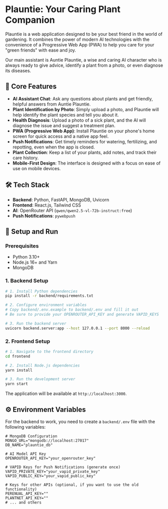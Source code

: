 # Plauntie: Your Caring Plant Companion

Plauntie is a web application designed to be your best friend in the world of gardening. It combines the power of modern AI technologies with the convenience of a Progressive Web App (PWA) to help you care for your "green friends" with ease and joy.

Our main assistant is Auntie Plauntie, a wise and caring AI character who is always ready to give advice, identify a plant from a photo, or even diagnose its diseases.

## 🌿 Core Features

*   **AI Assistant Chat**: Ask any questions about plants and get friendly, helpful answers from Auntie Plauntie.
*   **Plant Identification by Photo**: Simply upload a photo, and Plauntie will help identify the plant species and tell you about it.
*   **Health Diagnosis**: Upload a photo of a sick plant, and the AI will diagnose the issue and suggest a treatment plan.
*   **PWA (Progressive Web App)**: Install Plauntie on your phone's home screen for quick access and a native app feel.
*   **Push Notifications**: Get timely reminders for watering, fertilizing, and repotting, even when the app is closed.
*   **Plant Collection**: Keep a list of your plants, add notes, and track their care history.
*   **Mobile-First Design**: The interface is designed with a focus on ease of use on mobile devices.

## 🛠️ Tech Stack

*   **Backend**: Python, FastAPI, MongoDB, Uvicorn
*   **Frontend**: React.js, Tailwind CSS
*   **AI**: OpenRouter API (`qwen/qwen2.5-vl-72b-instruct:free`)
*   **Push Notifications**: `pywebpush`

## 🚀 Setup and Run

### Prerequisites

*   Python 3.10+
*   Node.js 16+ and Yarn
*   MongoDB

### 1. Backend Setup

```bash
# 1. Install Python dependencies
pip install -r backend/requirements.txt

# 2. Configure environment variables
# Copy backend/.env.example to backend/.env and fill it out
# Be sure to provide your OPENROUTER_API_KEY and generate VAPID_KEYS

# 3. Run the backend server
uvicorn backend.server:app --host 127.0.0.1 --port 8000 --reload
```

### 2. Frontend Setup

```bash
# 1. Navigate to the frontend directory
cd frontend

# 2. Install Node.js dependencies
yarn install

# 3. Run the development server
yarn start
```

The application will be available at `http://localhost:3000`.

## ⚙️ Environment Variables

For the backend to work, you need to create a `backend/.env` file with the following variables:

```
# MongoDB Configuration
MONGO_URL="mongodb://localhost:27017"
DB_NAME="plauntie_db"

# AI Model API Key
OPENROUTER_API_KEY="your_openrouter_key"

# VAPID Keys for Push Notifications (generate once)
VAPID_PRIVATE_KEY="your_vapid_private_key"
VAPID_PUBLIC_KEY="your_vapid_public_key"

# Keys for other APIs (optional, if you want to use the old functionality)
PERENUAL_API_KEY=""
PLANTNET_API_KEY=""
# ... and others
```
